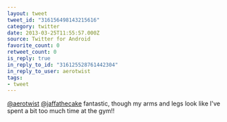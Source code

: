```yaml
---
layout: tweet
tweet_id: "316156498143215616"
category: twitter
date: 2013-03-25T11:55:57.000Z
source: Twitter for Android
favorite_count: 0
retweet_count: 0
is_reply: true
in_reply_to_id: "316125528761442304"
in_reply_to_user: aerotwist
tags:
- tweet
---
```


[@aerotwist](https://twitter.com/@aerotwist) [@jaffathecake](https://twitter.com/@jaffathecake) fantastic, though my arms and legs look like I've spent a bit too much time at the gym!!
